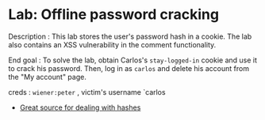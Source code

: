 # Lab: Offline password cracking

Description : This lab stores the user's password hash in a cookie. The lab also contains an XSS vulnerability in the comment functionality.

End goal : To solve the lab, obtain Carlos's `stay-logged-in` cookie and use it to crack his password. Then, log in as `carlos` and delete his account from the "My account" page.

creds : `wiener:peter` , victim's username `carlos

- [Great source for dealing with hashes](https://crackstation.net/)

